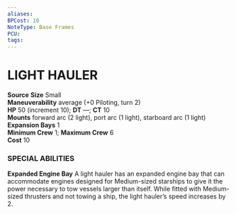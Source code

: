 ```yaml
---
aliases: 
BPCost: 10
NoteType: Base Frames
PCU: 
tags: 
---
```

# LIGHT HAULER
**Source**
**Size** Small  
**Maneuverability** average (+0 Piloting, turn 2)  
**HP** 50 (increment 10); **DT** —; **CT** 10  
**Mounts** forward arc (2 light), port arc (1 light), starboard arc (1 light)  
**Expansion Bays** 1  
**Minimum Crew** 1; **Maximum Crew** 6  
**Cost** 10

### SPECIAL ABILITIES

**Expanded Engine Bay** A light hauler has an expanded engine bay that can accommodate engines designed for Medium-sized starships to give it the power necessary to tow vessels larger than itself. While fitted with Medium-sized thrusters and not towing a ship, the light hauler’s speed increases by 2.